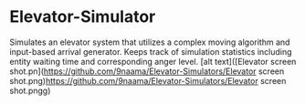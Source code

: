 # Elevator-Simulator
Simulates an elevator system that utilizes a complex moving algorithm and input-based arrival generator. 
Keeps track of simulation statistics including entity waiting time and corresponding anger level.
[alt text]([Elevator screen shot.pn](https://github.com/9naama/Elevator-Simulators/Elevator screen shot.png)https://github.com/9naama/Elevator-Simulators/Elevator screen shot.pngg)
